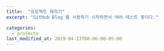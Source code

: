 ```yaml
---
title:  "프로젝트 제작기"
excerpt: "GitHub Blog 를 사용하기 시작하면서 여러 테스트 중이다."

categories:
  - projects
last_modified_at: 2019-04-13T08:06:00-05:00
---
```




